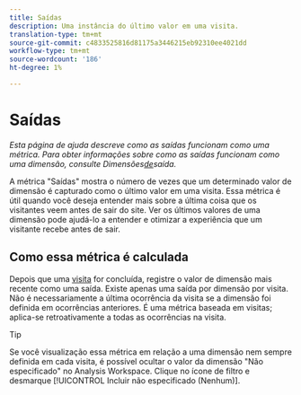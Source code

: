 ```yaml
---
title: Saídas
description: Uma instância do último valor em uma visita.
translation-type: tm+mt
source-git-commit: c4833525816d81175a3446215eb92310ee4021dd
workflow-type: tm+mt
source-wordcount: '186'
ht-degree: 1%

---
```



# Saídas

*Esta página de ajuda descreve como as saídas funcionam como uma métrica. Para obter informações sobre como as saídas funcionam como uma dimensão, consulte Dimensões[de](../dimensions/exit-dimensions.md)saída.*

A métrica &quot;Saídas&quot; mostra o número de vezes que um determinado valor de dimensão é capturado como o último valor em uma visita. Essa métrica é útil quando você deseja entender mais sobre a última coisa que os visitantes veem antes de sair do site. Ver os últimos valores de uma dimensão pode ajudá-lo a entender e otimizar a experiência que um visitante recebe antes de sair.

## Como essa métrica é calculada

Depois que uma [visita](visits.md) for concluída, registre o valor de dimensão mais recente como uma saída. Existe apenas uma saída por dimensão por visita. Não é necessariamente a última ocorrência da visita se a dimensão foi definida em ocorrências anteriores. É uma métrica baseada em visitas; aplica-se retroativamente a todas as ocorrências na visita.

>[!TIP]
>
>Se você visualização essa métrica em relação a uma dimensão nem sempre definida em cada visita, é possível ocultar o valor da dimensão &quot;Não especificado&quot; no Analysis Workspace. Clique no ícone de filtro e desmarque [!UICONTROL Incluir não especificado (Nenhum)].
